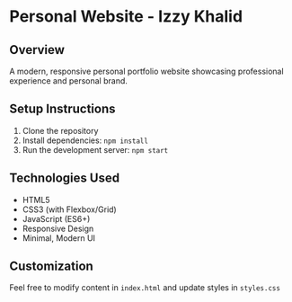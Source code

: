 # Personal Website - Izzy Khalid

## Overview
A modern, responsive personal portfolio website showcasing professional experience and personal brand.

## Setup Instructions
1. Clone the repository
2. Install dependencies: `npm install`
3. Run the development server: `npm start`

## Technologies Used
- HTML5
- CSS3 (with Flexbox/Grid)
- JavaScript (ES6+)
- Responsive Design
- Minimal, Modern UI

## Customization
Feel free to modify content in `index.html` and update styles in `styles.css`
